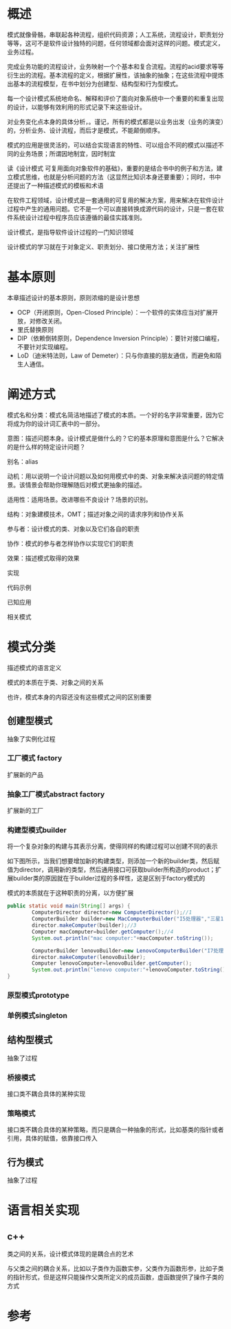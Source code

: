 # 概述

模式就像骨骼，串联起各种流程，组织代码资源；人工系统，流程设计，职责划分等等，这可不是软件设计独特的问题，任何领域都会面对这样的问题。模式定义，业务过程。



完成业务功能的流程设计，业务映射一个个基本和复合流程。流程的acid要求等等衍生出的流程。基本流程的定义，根据扩展性，该抽象的抽象；在这些流程中提炼出基本的流程模型，在书中划分为创建型、结构型和行为型模式。

每一个设计模式系统地命名、解释和评价了面向对象系统中一个重要的和重复出现的设计，以能够有效利用的形式记录下来这些设计。



对业务变化点本身的具体分析，。谨记，所有的模式都是以业务出发（业务的演变）的，分析业务、设计流程，而后才是模式，不能颠倒顺序。

模式的应用是很灵活的，可以结合实现语言的特性、可以组合不同的模式以描述不同的业务场景；所谓因地制宜，因时制宜

读《设计模式 可复用面向对象软件的基础》，重要的是结合书中的例子和方法，建立模式思维，也就是分析问题的方法（这显然比知识本身还要重要）；同时，书中还提出了一种描述模式的模板和术语



在软件工程领域，设计模式是一套通用的可复用的解决方案，用来解决在软件设计过程中产生的通用问题。它不是一个可以直接转换成源代码的设计，只是一套在软件系统设计过程中程序员应该遵循的最佳实践准则。

设计模式，是指导软件设计过程的一门知识领域



设计模式的学习就在于对象定义、职责划分、接口使用方法；关注扩展性

# 基本原则

本章描述设计的基本原则，原则浓缩的是设计思想

- OCP（开闭原则，Open-Closed Principle）：一个软件的实体应当对扩展开放，对修改关闭。
- 里氏替换原则
- DIP（依赖倒转原则，Dependence Inversion Principle）：要针对接口编程，不要针对实现编程。
- LoD（迪米特法则，Law of Demeter）：只与你直接的朋友通信，而避免和陌生人通信。

# 阐述方式

模式名和分类：模式名简洁地描述了模式的本质。一个好的名字非常重要，因为它将成为你的设计词汇表中的一部分。

意图：描述问题本身。设计模式是做什么的？它的基本原理和意图是什么？它解决的是什么样的特定设计问题？

别名：alias

动机：用以说明一个设计问题以及如何用模式中的类、对象来解决该问题的特定情景。该情景会帮助你理解随后对模式更抽象的描述。

适用性：适用场景。改进哪些不良设计？场景的识别。

结构：对象建模技术，OMT；描述对象之间的请求序列和协作关系

参与者：设计模式的类、对象以及它们各自的职责

协作：模式的参与者怎样协作以实现它们的职责

效果：描述模式取得的效果

实现

代码示例

已知应用

相关模式

# 模式分类

描述模式的语言定义

模式的本质在于类、对象之间的关系



也许，模式本身的内容还没有这些模式之间的区别重要

## 创建型模式

抽象了实例化过程



### 工厂模式 factory

扩展新的产品

### 抽象工厂模式abstract factory

扩展新的工厂

### 构建型模式builder

将一个复杂对象的构建与其表示分离，使得同样的构建过程可以创建不同的表示

如下图所示，当我们想要增加新的构建类型，则添加一个新的builder类，然后赋值为director，调用新的类型，然后通用接口可获取builder所构造的product；扩展builder类的原因就在于builder过程的多样性，这是区别于factory模式的

模式的本质就在于这种职责的分离，以方便扩展

```java
public static void main(String[] args) {
        ComputerDirector director=new ComputerDirector();//1
        ComputerBuilder builder=new MacComputerBuilder("I5处理器","三星125");//2
        director.makeComputer(builder);//3
        Computer macComputer=builder.getComputer();//4
        System.out.println("mac computer:"+macComputer.toString());

        ComputerBuilder lenovoBuilder=new LenovoComputerBuilder("I7处理器","海力士222");
        director.makeComputer(lenovoBuilder);
        Computer lenovoComputer=lenovoBuilder.getComputer();
        System.out.println("lenovo computer:"+lenovoComputer.toString());
}
```



### 原型模式prototype



### 单例模式singleton



## 结构型模式

抽象了过程

### 桥接模式

接口类不耦合具体的某种实现

### 策略模式

接口类不耦合具体的某种策略，而只是耦合一种抽象的形式，比如基类的指针或者引用，具体的赋值，依靠接口传入

## 行为模式

抽象了过程



# 语言相关实现

## c++

类之间的关系，设计模式体现的是耦合点的艺术

与父类之间的耦合关系，比如以子类作为函数实参，父类作为函数形参，比如子类的指针形式，但是这样只能操作父类所定义的成员函数，虚函数提供了操作子类的方式

# 参考

[工厂模式]: https://www.zhihu.com/question/20367734

